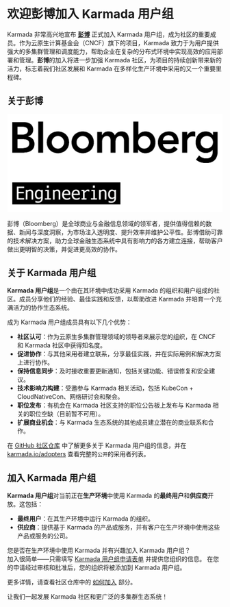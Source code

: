 # 欢迎彭博加入 Karmada 用户组

Karmada 非常高兴地宣布 **[彭博](https://www.techatbloomberg.com/opensource/)** 正式加入 Karmada 用户组，成为社区的重要成员。作为云原生计算基金会（CNCF）旗下的项目，Karmada 致力于为用户提供强大的多集群管理和调度能力，帮助企业在复杂的分布式环境中实现高效的应用部署和管理。**彭博**的加入将进一步加强 Karmada 社区，为项目的持续创新带来新的活力，标志着我们社区发展和 Karmada 在多样化生产环境中采用的又一个重要里程碑。

## 关于彭博

![member logo](../../../../static/img/supporters/bloomberg.png)

彭博（Bloomberg）是全球商业与金融信息领域的领军者，提供值得信赖的数据、新闻与深度洞察，为市场注入透明度、提升效率并维护公平性。彭博借助可靠的技术解决方案，助力全球金融生态系统中具有影响力的各方建立连接，帮助客户做出更明智的决策，并促进更高效的协作。

## 关于 Karmada 用户组

**Karmada 用户组**是一个由在其环境中成功采用 Karmada 的组织和用户组成的社区。成员分享他们的经验、最佳实践和反馈，以帮助改进 Karmada 并培育一个充满活力的协作生态系统。

成为 Karmada 用户组成员具有以下几个优势：

- **社区认可**：作为云原生多集群管理领域的领导者来展示您的组织，在 CNCF 和 Karmada 社区中获得知名度。
- **促进协作**：与其他采用者建立联系，分享最佳实践，并在实际用例和解决方案上进行协作。
- **保持信息同步**：及时接收重要更新通知，包括关键功能、错误修复和安全建议。
- **技术影响力构建**：受邀参与 Karmada 相关活动，包括 KubeCon + CloudNativeCon、网络研讨会和聚会。
- **职位发布**：有机会在 Karmada 社区支持的职位公告板上发布与 Karmada 相关的职位空缺（目前暂不可用）。
- **扩展商业机会**：与 Karmada 生态系统的其他成员建立潜在的商业联系和合作。

在 [GitHub 社区仓库](https://github.com/karmada-io/community/tree/main/adopter-group) 中了解更多关于 Karmada 用户组的信息，并在 [karmada.io/adopters](https://karmada.io/zh/adopters) 查看完整的`公开`的采用者列表。

## 加入 Karmada 用户组

**Karmada 用户组**对当前正在**生产环境**中使用 Karmada 的**最终用户**和**供应商**开放。这包括：

- **最终用户**：在其生产环境中运行 Karmada 的组织。
- **供应商**：提供基于 Karmada 的产品或服务，并有客户在生产环境中使用这些产品或服务的公司。

您是否在生产环境中使用 Karmada 并有兴趣加入 Karmada 用户组？  
加入很简单——只需填写 [Karmada 用户组申请表单](https://github.com/karmada-io/karmada/issues/4540) 并提供您组织的信息。
在您的申请经过审核和批准后，您的组织将被添加到 Karmada 用户组。

更多详情，请查看社区仓库中的 [如何加入](https://github.com/karmada-io/community/tree/main/adopter-group#how-to-join) 部分。

让我们一起发展 Karmada 社区和更广泛的多集群生态系统！